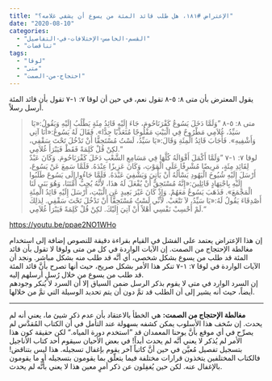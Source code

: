 ```yaml
---
title: "الإعتراض #١٨١، هل طلب قائد المئة من يسوع أن يشفي غلامه؟"
date: "2020-08-10"
categories: 
  - "القسم-الخامس-الإختلافات-في-التفاصيل"
  - "تناقضات"
tags: 
  - "لوقا"
  - "متى"
  - "احتجاج-من-الصمت"
---
```


يقول المعترض بأن متى ٨: ٥-٨ تقول نعم، في حين أن لوقا ٧: ١-٧ تقول بأن قائد المئة أرسل رسلاً.

>  متى ٨: ٥-٨ ”وَلَمَّا دَخَلَ يَسُوعُ كَفْرَنَاحُومَ، جَاءَ إِلَيْهِ قَائِدُ مِئَةٍ يَطْلُبُ إِلَيْهِ وَيَقُولُ:«يَا سَيِّدُ، غُلاَمِي مَطْرُوحٌ فِي الْبَيْتِ مَفْلُوجًا مُتَعَذِّبًا جِدًّا». فَقَالَ لَهُ يَسُوعُ:«أَنَا آتِي وَأَشْفِيهِ». فَأَجَابَ قَائِدُ الْمِئَةِ وَقَالَ:«يَا سَيِّدُ، لَسْتُ مُسْتَحِقًّا أَنْ تَدْخُلَ تَحْتَ سَقْفِي، لكِنْ قُلْ كَلِمَةً فَقَطْ فَيَبْرَأَ غُلاَمِي.“  
> لوقا ٧: ١-٧ ”وَلَمَّا أَكْمَلَ أَقْوَالَهُ كُلَّهَا فِي مَسَامِعِ الشَّعْبِ دَخَلَ كَفْرَنَاحُومَ. وَكَانَ عَبْدٌ لِقَائِدِ مِئَةٍ، مَرِيضًا مُشْرِفًا عَلَى الْمَوْتِ، وَكَانَ عَزِيزًا عِنْدَهُ. فَلَمَّا سَمِعَ عَنْ يَسُوعَ، أَرْسَلَ إِلَيْهِ شُيُوخَ الْيَهُودِ يَسْأَلُهُ أَنْ يَأْتِيَ وَيَشْفِيَ عَبْدَهُ. فَلَمَّا جَاءُوا إِلَى يَسُوعَ طَلَبُوا إِلَيْهِ بِاجْتِهَادٍ قَائِلِينَ:«إِنَّهُ مُسْتَحِقٌّ أَنْ يُفْعَلَ لَهُ هذَا، لأَنَّهُ يُحِبُّ أُمَّتَنَا، وَهُوَ بَنَى لَنَا الْمَجْمَعَ». فَذَهَبَ يَسُوعُ مَعَهُمْ. وَإِذْ كَانَ غَيْرَ بَعِيدٍ عَنِ الْبَيْتِ، أَرْسَلَ إِلَيْهِ قَائِدُ الْمِئَةِ أَصْدِقَاءَ يَقُولُ لَهُ:«يَا سَيِّدُ، لاَ تَتْعَبْ. لأَنِّي لَسْتُ مُسْتَحِقًّا أَنْ تَدْخُلَ تَحْتَ سَقْفِي. لِذلِكَ لَمْ أَحْسِبْ نَفْسِي أَهْلاً أَنْ آتِيَ إِلَيْكَ. لكِنْ قُلْ كَلِمَةً فَيَبْرَأَ غُلاَمِي.“

https://youtu.be/ppae2NO1WHo

إن هذا الإعتراض يعتمد على الفشل في القيام بقراءة دقيقة للنصوص إضافة إلى استخدام مغالطة الإحتجاج من الصمت. إن الآيات الواردة في كل من متى ولوقا لا تقول بأن قائد المئة قد طلب من يسوع بشكل شخصي، أي أنَّه قد طلب منه بشكل مباشر. ونجد أن الآيات الواردة في لوقا ٧: ١-٧ تنكر هذا الأمر بشكل صريح، حيث أنها تصرح بأنَّ قائد المئة قد طلب من يسوع من خلال رُسلٍ أرسلهم إليه.  
إن السرد الوارد في متى لا يقوم بذكر الرسل ضمن السياق إلا أن السرد لا يُنكر وجودهم أيضاً، حيث أنه يشير إلى أن الطلب قد تمَّ دون أن يتم تحديد الوسيلة التي تمَّ من خلالها.

* * *

**مغالطة الإحتجاج من الصمت:** هي الخطأ بالاعتقاد بأن عدم ذكر شيئ ما، يعني أنه لم يحدث. إن سٌخف هذا الأسلوب يمكن كشفه بسهولة عند التأمل في أن الكتاب المُقدَّس لم يصرِّح في أي موقع بأنَّ يوحنا المعمدان قد ”استخدم دورة المياه.“ لكن حقيقة كون هذا الأمر لم يُذكر لا يعني أنَّه لم يحدث أبداً! في بعض الأحيان سيقوم أحد كتاب الأناجيل بتسجيل تفصيل مُعيَّن في حين أنَّ كاتباً آخر يقوم بإغفال تسجيله. هذا ليس بتناقض! فالكتاب المختلفين يتخذون قرارات مختلفة فيما يتعلّق بما يقومون بتسجيله أو ما يقومون بالإغفال عنه. لكن حين يُغفِلون عن ذكر أمرٍ معين هذا لا يعني بأنَّه لم يحدث.
